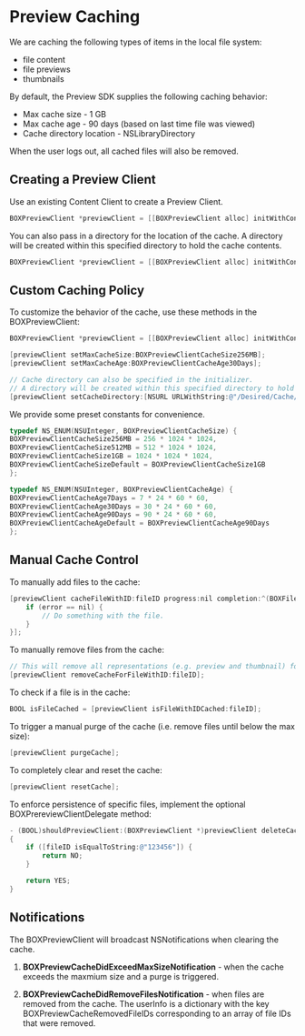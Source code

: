 Preview Caching
==============

We are caching the following types of items in the local file system:
- file content
- file previews
- thumbnails

By default, the Preview SDK supplies the following caching behavior:
* Max cache size - 1 GB
* Max cache age - 90 days (based on last time file was viewed)
* Cache directory location - NSLibraryDirectory

When the user logs out, all cached files will also be removed.

Creating a Preview Client
---------------------
Use an existing Content Client to create a Preview Client.
```objectivec
BOXPreviewClient *previewClient = [[BOXPreviewClient alloc] initWithContentClient:[BOXContentClient defaultClient]];
```

You can also pass in a directory for the location of the cache. A directory will be created within this specified directory to hold the cache contents.
```objectivec
BOXPreviewClient *previewClient = [[BOXPreviewClient alloc] initWithContentClient:[BOXContentClient defaultClient] cacheDirectory:[NSURL URLWithString:@"/Desired/Cache/Location"]];
```

Custom Caching Policy
---------------------

To customize the behavior of the cache, use these methods in the BOXPreviewClient:

```objectivec
BOXPreviewClient *previewClient = [[BOXPreviewClient alloc] initWithContentClient:[BOXContentClient defaultClient]];

[previewClient setMaxCacheSize:BOXPreviewClientCacheSize256MB];
[previewClient setMaxCacheAge:BOXPreviewClientCacheAge30Days];

// Cache directory can also be specified in the initializer.
// A directory will be created within this specified directory to hold the cache contents.
[previewClient setCacheDirectory:[NSURL URLWithString:@"/Desired/Cache/Location"]];
```

We provide some preset constants for convenience.

```objectivec
typedef NS_ENUM(NSUInteger, BOXPreviewClientCacheSize) {
BOXPreviewClientCacheSize256MB = 256 * 1024 * 1024,
BOXPreviewClientCacheSize512MB = 512 * 1024 * 1024,
BOXPreviewClientCacheSize1GB = 1024 * 1024 * 1024,
BOXPreviewClientCacheSizeDefault = BOXPreviewClientCacheSize1GB
};

typedef NS_ENUM(NSUInteger, BOXPreviewClientCacheAge) {
BOXPreviewClientCacheAge7Days = 7 * 24 * 60 * 60,
BOXPreviewClientCacheAge30Days = 30 * 24 * 60 * 60,
BOXPreviewClientCacheAge90Days = 90 * 24 * 60 * 60,
BOXPreviewClientCacheAgeDefault = BOXPreviewClientCacheAge90Days
};
```

Manual Cache Control
--------------

To manually add files to the cache:
```objectivec
[previewClient cacheFileWithID:fileID progress:nil completion:^(BOXFile *file, NSError *error) {
    if (error == nil) {
        // Do something with the file.
    }
}];
```

To manually remove files from the cache:
```objectivec
// This will remove all representations (e.g. preview and thumbnail) for the specified file.
[previewClient removeCacheForFileWithID:fileID];
```

To check if a file is in the cache:
```objectivec
BOOL isFileCached = [previewClient isFileWithIDCached:fileID];
```

To trigger a manual purge of the cache (i.e. remove files until below the max size):
```objectivec
[previewClient purgeCache];
```

To completely clear and reset the cache:
```objectivec
[previewClient resetCache];
```

To enforce persistence of specific files, implement the optional BOXPrereviewClientDelegate method:
```objectivec
- (BOOL)shouldPreviewClient:(BOXPreviewClient *)previewClient deleteCacheForFileWithID:(NSString *)fileID
{
    if ([fileID isEqualToString:@"123456"]) {
        return NO;
    }

    return YES;
}
```


Notifications
--------------

The BOXPreviewClient will broadcast NSNotifications when clearing the cache.

1. **BOXPreviewCacheDidExceedMaxSizeNotification** - when the cache exceeds the maxmium size and a purge is triggered.

2. **BOXPreviewCacheDidRemoveFilesNotification** - when files are removed from the cache. The userInfo is a dictionary with the key BOXPreviewCacheRemovedFileIDs corresponding to an array of file IDs that were removed.


